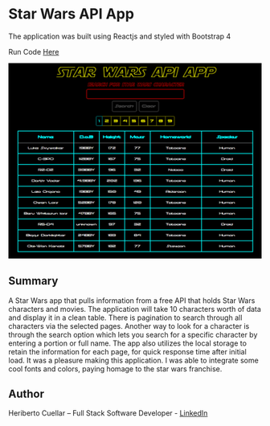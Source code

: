 # Star Wars API App
The application was built using Reactjs and styled with Bootstrap 4

Run Code [Here](https://hc-starwars-api-app-react.herokuapp.com/)

![StarWarsAPIApp](./images/starwars-api-app-react.PNG)

## Summary
A Star Wars app that pulls information from a free API that holds Star Wars characters and movies. The application will take 10 characters worth of data and display it in a clean table. There is pagination to search through all characters via the selected pages. Another way to look for a character is through the search option which lets you search for a specific character by entering a portion or full name. The app also utilizes the local storage to retain the information for each page, for quick response time after initial load. It was a pleasure making this application. I was able to integrate some cool fonts and colors, paying homage to the star wars franchise.

## Author
Heriberto Cuellar – Full Stack Software Developer - [LinkedIn](linkedin.com/in/heriberto-c-5aa11952)
